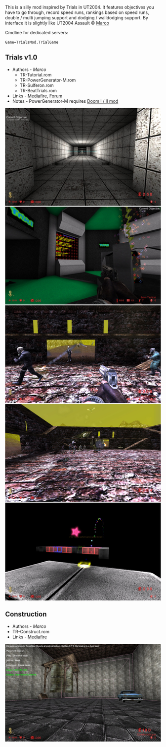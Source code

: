 This is a silly mod inspired by Trials in UT2004. It features objectives you have to go through, record speed runs, rankings based on speed runs, double / multi jumping support and dodging / walldodging support. By interface it is slightly like UT2004 Assault © [Marco](https://steamcommunity.com/profiles/76561197975509070/)

Cmdline for dedicated servers:

```clike
Game=TrialsMod.TrialGame
```

## Trials v1.0

* Authors - *Marco*
  * TR-Tutorial.rom
  * TR-PowerGenerator-M.rom
  * TR-Sulferon.rom
  * TR-BeatTrials.rom
* Links - [Mediafire](<https://www.mediafire.com/file/hd5eo4e233afbew/TrialsMod_Full.zip/file>), [Forum](<https://forums.tripwireinteractive.com/index.php?threads/gametype-trials-mod.103311/>)
* Notes - PowerGenerator-M requires [Doom I / II mod](./Doom.md#Doom-I-/-II-Mod)

![IMG](./_images/tr_Tutorial.jpeg ':size=300')
![IMG](./_images/tr_PowerGenerator.jpeg ':size=300')
![IMG](./_images/tr_Sulferon1.jpeg ':size=300')
![IMG](./_images/tr_Sulferon2.jpeg ':size=300')
![IMG](./_images/tr_BeatTrials.jpeg ':size=300')

## Construction

* Authors - *Marco*
* TR-Construct.rom
* Links - [Mediafire](<https://www.mediafire.com/file/0sd9yz4v7wxibwz/TR-Construct.zip/file>)

![IMG](./_images/tr_Construct.jpeg ':size=300')
